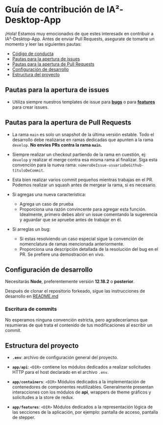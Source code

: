 # Guía de contribución de IA²-Desktop-App

¡Hola! Estamos muy emocionadxs de que estes interesadx en contribuir a IA²-Desktop-App. Antes de enviar Pull Requests, asegurate de tomarte un momento y leer las siguientes pautas:

- [Código de conducta](https://github.com/facttic/ia2-desktop-app/blob/master/.github/CODE_OF_CONDUCT.md)
- [Pautas para la apertura de issues](#pautas-para-la-apertura-de-issues)
- [Pautas para la apertura de Pull Requests](#pautas-para-la-apertura-de-pull-requests)
- [Configuración de desarrollo](#configuración-de-desarrollo)
- [Estructura del proyecto](#estructura-del-proyecto)

## Pautas para la apertura de issues

- Utiliza siempre nuestros templates de issue para [**bugs**](url-del-template) o para [**features**](url-del-template) para crear issues.

## Pautas para la apertura de Pull Requests

- La rama `main` es solo un snapshot de la última versión estable. Todo el desarrollo debe realizarse en ramas dedicadas que apunten a la rama `develop`. **No envíes PRs contra la rama `main`.**

- Siempre realizar un checkout partiendo de la rama en cuestión, ej: `develop` y realizar el merge contra esa misma rama al finalizar. Siga esta convención para la nueva rama: `númeroDeIssue-usuarioDeGithub-títuloDeCommit`.

- Esta bien realizar varios commit pequeños mientras trabajas en el PR. Podemos realizar un squash antes de mergear la rama, si es necesario.

- Si agregas una nueva característica:

  - Agrega un caso de prueba
  - Proporciona una razón convincente para agregar esta función. Idealmente, primero debes abrir un issue comentando la sugerencia y aguardar que se apruebe antes de trabajar en él.

- Si arreglas un bug:
  - Si estas resolviendo un caso especial sigue la convención de nomenclatura de ramas mencionada anteriormente.
  - Proporciona una descripción detallada de la resolución del bug en el PR. Se prefiere una demostración en vivo.

## Configuración de desarrollo

Necesitarás **Node**, preferentemente versión **12.18.2** o **posterior**.

Después de clonar el repositorio forkeado, sigue las instrucciones de desarrollo en [README.md](README.md#Ambiente-de-desarrollo)

### Escritura de commits

No esperamos ninguna convención estricta, pero agradeceríamos que resumieras de qué trata el contenido de tus modificaciones al escribir un commit.

## Estructura del proyecto

- **`.env`**: archivo de configuración general del proyecto.

- **`app/api`**: `<DIR>` contiene los módulos dedicados a realizar solicitudes HTTP para el host declarado en el archivo `.env`.

- **`app/containers`**: `<DIR>` Módulos dedicados a la implementación de contenedores de componentes reutilizables. Generalmente presentan interacciones con los módulos de **api**, wrappers de theme gráficos y solicitudes a la store de redux.

- **`app/features`**: `<DIR>` Módulos dedicados a la representación lógica de las secciones de la aplicación, por ejemplo: pantalla de acceso, pantalla de stepper.
